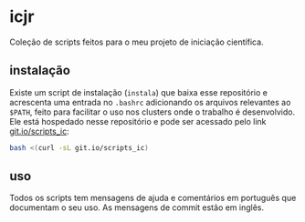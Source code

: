 # icjr

Coleção de scripts feitos para o meu projeto de iniciação científica.

## instalação

Existe um script de instalação (`instala`) que baixa esse repositório e acrescenta uma entrada no `.bashrc` adicionando os arquivos relevantes ao `$PATH`, feito para facilitar o uso nos clusters onde o trabalho é desenvolvido. Ele está hospedado nesse repositório e pode ser acessado pelo link [git.io/scripts_ic](https://git.io/scripts_ic):

```sh
bash <(curl -sL git.io/scripts_ic)
```

## uso

Todos os scripts tem mensagens de ajuda e comentários em português que documentam o seu uso. As mensagens de commit estão em inglês.
